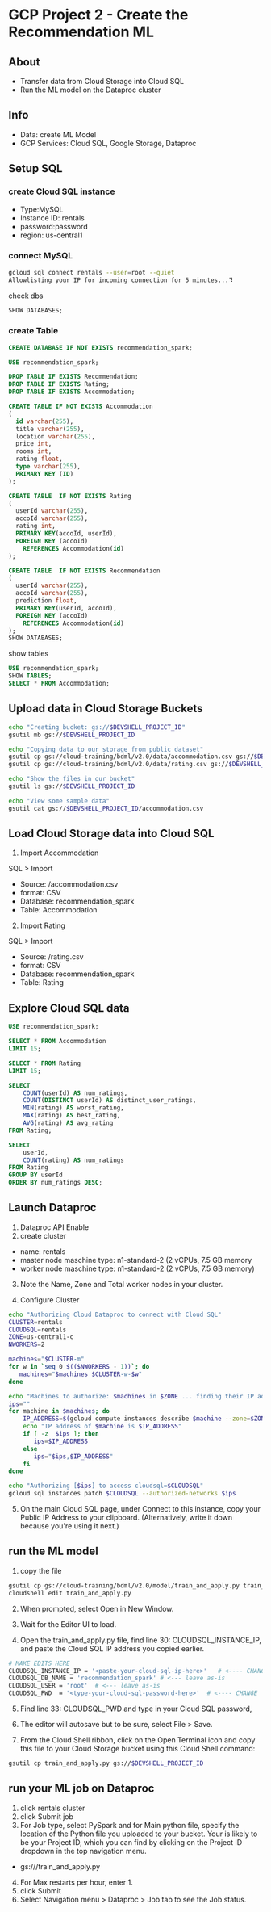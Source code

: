 # GCP Project 2 - Create the Recommendation ML

## About
- Transfer data from Cloud Storage into Cloud SQL
- Run the ML model on the Dataproc cluster

## Info
- Data: create ML Model 
- GCP Services: Cloud SQL, Google Storage, Dataproc

## Setup SQL

### create Cloud SQL instance
- Type:MySQL 
- Instance ID: rentals
- password:password
- region: us-central1

### connect MySQL
```bash
gcloud sql connect rentals --user=root --quiet
Allowlisting your IP for incoming connection for 5 minutes...⠹

```
check dbs

```sql
SHOW DATABASES;
```

### create Table
```sql
CREATE DATABASE IF NOT EXISTS recommendation_spark;

USE recommendation_spark;

DROP TABLE IF EXISTS Recommendation;
DROP TABLE IF EXISTS Rating;
DROP TABLE IF EXISTS Accommodation;

CREATE TABLE IF NOT EXISTS Accommodation
(
  id varchar(255),
  title varchar(255),
  location varchar(255),
  price int,
  rooms int,
  rating float,
  type varchar(255),
  PRIMARY KEY (ID)
);

CREATE TABLE  IF NOT EXISTS Rating
(
  userId varchar(255),
  accoId varchar(255),
  rating int,
  PRIMARY KEY(accoId, userId),
  FOREIGN KEY (accoId)
    REFERENCES Accommodation(id)
);

CREATE TABLE  IF NOT EXISTS Recommendation
(
  userId varchar(255),
  accoId varchar(255),
  prediction float,
  PRIMARY KEY(userId, accoId),
  FOREIGN KEY (accoId)
    REFERENCES Accommodation(id)
);
SHOW DATABASES;
```

show tables 
```sql
USE recommendation_spark;
SHOW TABLES;
SELECT * FROM Accommodation;
```

## Upload data in Cloud Storage Buckets


```bash
echo "Creating bucket: gs://$DEVSHELL_PROJECT_ID"
gsutil mb gs://$DEVSHELL_PROJECT_ID

echo "Copying data to our storage from public dataset"
gsutil cp gs://cloud-training/bdml/v2.0/data/accommodation.csv gs://$DEVSHELL_PROJECT_ID
gsutil cp gs://cloud-training/bdml/v2.0/data/rating.csv gs://$DEVSHELL_PROJECT_ID

echo "Show the files in our bucket"
gsutil ls gs://$DEVSHELL_PROJECT_ID

echo "View some sample data"
gsutil cat gs://$DEVSHELL_PROJECT_ID/accommodation.csv

```
## Load Cloud Storage data into Cloud SQL

1. Import Accommodation

SQL > Import
- Source: <bucketname>/accommodation.csv
- format: CSV
- Database: recommendation_spark
- Table: Accommodation

2. Import Rating

SQL > Import
- Source: <bucketname>/rating.csv
- format: CSV
- Database: recommendation_spark
- Table: Rating

## Explore Cloud SQL data

```sql
USE recommendation_spark;

SELECT * FROM Accommodation
LIMIT 15;

SELECT * FROM Rating
LIMIT 15;

SELECT
    COUNT(userId) AS num_ratings,
    COUNT(DISTINCT userId) AS distinct_user_ratings,
    MIN(rating) AS worst_rating,
    MAX(rating) AS best_rating,
    AVG(rating) AS avg_rating
FROM Rating;

SELECT
    userId,
    COUNT(rating) AS num_ratings
FROM Rating
GROUP BY userId
ORDER BY num_ratings DESC;
```

## Launch Dataproc

1. Dataproc API Enable
2. create cluster 
- name: rentals
- master node maschine type: n1-standard-2 (2 vCPUs, 7.5 GB memory
- worker node maschine type: n1-standard-2 (2 vCPUs, 7.5 GB memory)

3. Note the Name, Zone and Total worker nodes in your cluster.

4. Configure Cluster
```bash
echo "Authorizing Cloud Dataproc to connect with Cloud SQL"
CLUSTER=rentals
CLOUDSQL=rentals
ZONE=us-central1-c
NWORKERS=2

machines="$CLUSTER-m"
for w in `seq 0 $(($NWORKERS - 1))`; do
   machines="$machines $CLUSTER-w-$w"
done

echo "Machines to authorize: $machines in $ZONE ... finding their IP addresses"
ips=""
for machine in $machines; do
    IP_ADDRESS=$(gcloud compute instances describe $machine --zone=$ZONE --format='value(networkInterfaces.accessConfigs[].natIP)' | sed "s/\['//g" | sed "s/'\]//g" )/32
    echo "IP address of $machine is $IP_ADDRESS"
    if [ -z  $ips ]; then
       ips=$IP_ADDRESS
    else
       ips="$ips,$IP_ADDRESS"
    fi
done

echo "Authorizing [$ips] to access cloudsql=$CLOUDSQL"
gcloud sql instances patch $CLOUDSQL --authorized-networks $ips
```

5. On the main Cloud SQL page, under Connect to this instance, copy your Public IP Address to your clipboard. (Alternatively, write it down because you're using it next.)

## run the ML model

1. copy the file
```bash
gsutil cp gs://cloud-training/bdml/v2.0/model/train_and_apply.py train_and_apply.py
cloudshell edit train_and_apply.py
```
2. When prompted, select Open in New Window.

3. Wait for the Editor UI to load.

4. Open the train_and_apply.py file, find line 30: CLOUDSQL_INSTANCE_IP, and paste the Cloud SQL IP address you copied earlier.
```bash
# MAKE EDITS HERE
CLOUDSQL_INSTANCE_IP = '<paste-your-cloud-sql-ip-here>'   # <---- CHANGE (database server IP)
CLOUDSQL_DB_NAME = 'recommendation_spark' # <--- leave as-is
CLOUDSQL_USER = 'root'  # <--- leave as-is
CLOUDSQL_PWD  = '<type-your-cloud-sql-password-here>'  # <---- CHANGE
```

5. Find line 33: CLOUDSQL_PWD and type in your Cloud SQL password,

6. The editor will autosave but to be sure, select File > Save.

7. From the Cloud Shell ribbon, click on the Open Terminal icon and copy this file to your Cloud Storage bucket using this Cloud Shell command:
```bash
gsutil cp train_and_apply.py gs://$DEVSHELL_PROJECT_ID
```

## run your ML job on Dataproc
1. click rentals cluster
2. click Submit job
3. For Job type, select PySpark and for Main python file, specify the location of the Python file you uploaded to your bucket. Your <bucket-name> is likely to be your Project ID, which you can find by clicking on the Project ID dropdown in the top navigation menu. 
- gs://<bucket-name>/train_and_apply.py
4. For Max restarts per hour, enter 1.
5. click Submit
6. Select Navigation menu > Dataproc > Job tab to see the Job status.
